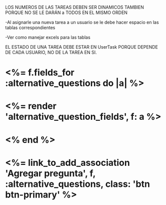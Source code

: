 LOS NUMEROS DE LAS TAREAS DEBEN SER DINAMICOS TAMBIEN PORQUE NO SE LE DARÁN a TODOS EN EL MISMO ORDEN

-Al asignarle una nueva tarea a un usuario se le debe hacer espacio en las tablas correspondientes

-Ver como manejar excels para las tablas 

EL ESTADO DE UNA TAREA DEBE ESTAR EN UserTask PORQUE DEPENDE DE CADA USUARIO, NO DE LA TAREA EN SI.

# <div id="alternative_questions">
  #   <%= f.fields_for :alternative_questions do |a| %>
  #     <%= render 'alternative_question_fields', f: a %>
  #   <% end %>
  # </div>

  # <div class="links">
  #   <%= link_to_add_association 'Agregar pregunta', f, :alternative_questions, class: 'btn btn-primary' %>
  # </div>